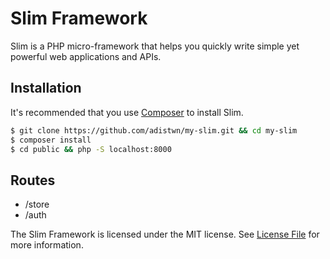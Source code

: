 # Slim Framework

Slim is a PHP micro-framework that helps you quickly write simple yet powerful web applications and APIs.

## Installation

It's recommended that you use [Composer](https://getcomposer.org/) to install Slim.

```bash
$ git clone https://github.com/adistwn/my-slim.git && cd my-slim
$ composer install
$ cd public && php -S localhost:8000
```

## Routes
- /store
- /auth

The Slim Framework is licensed under the MIT license. See [License File](LICENSE.md) for more information.